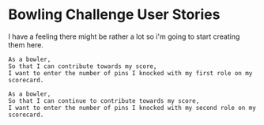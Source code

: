 
Bowling Challenge User Stories
=================================

I have a feeling there might be rather a lot so i'm going to start creating them here.

```
As a bowler,
So that I can contribute towards my score,
I want to enter the number of pins I knocked with my first role on my scorecard.
```
```
As a bowler,
So that I can continue to contribute towards my score,
I want to enter the number of pins I knocked with my second role on my scorecard.
```
